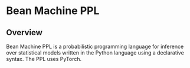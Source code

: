 # Bean Machine PPL

## Overview

Bean Machine PPL is a probabilistic programming language for inference over statistical models written in the Python language using a declarative syntax. The PPL uses PyTorch.

